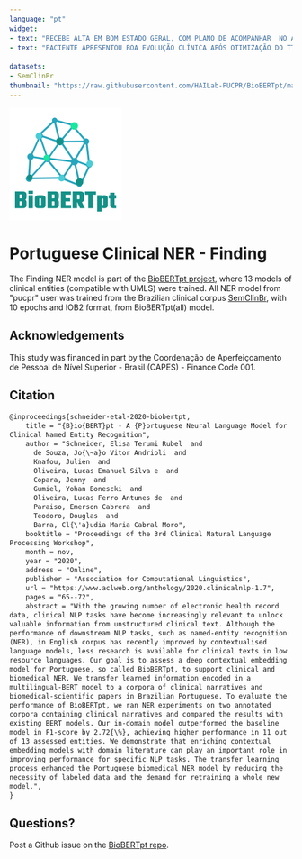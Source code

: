 ```yaml
---
language: "pt"
widget:
- text: "RECEBE ALTA EM BOM ESTADO GERAL, COM PLANO DE ACOMPANHAR  NO AMBULATÓRIO."
- text: "PACIENTE APRESENTOU BOA EVOLUÇÃO CLÍNICA APÓS OTIMIZAÇÃO DO TTO DA ICC."

datasets: 
- SemClinBr
thumbnail: "https://raw.githubusercontent.com/HAILab-PUCPR/BioBERTpt/master/images/logo-biobertpr1.png"
---
```


<img src="https://raw.githubusercontent.com/HAILab-PUCPR/BioBERTpt/master/images/logo-biobertpr1.png" alt="Logo BioBERTpt">

# Portuguese Clinical NER - Finding

The Finding NER model is part of the [BioBERTpt project](https://www.aclweb.org/anthology/2020.clinicalnlp-1.7/), where 13 models of clinical entities (compatible with UMLS) were trained. All NER model from "pucpr" user was trained from the Brazilian clinical corpus [SemClinBr](https://github.com/HAILab-PUCPR/SemClinBr), with 10 epochs and IOB2 format, from BioBERTpt(all) model.

## Acknowledgements

This study was financed in part by the Coordenação de Aperfeiçoamento de Pessoal de Nível Superior - Brasil (CAPES) - Finance Code 001.

## Citation

```
@inproceedings{schneider-etal-2020-biobertpt,
    title = "{B}io{BERT}pt - A {P}ortuguese Neural Language Model for Clinical Named Entity Recognition",
    author = "Schneider, Elisa Terumi Rubel  and
      de Souza, Jo{\~a}o Vitor Andrioli  and
      Knafou, Julien  and
      Oliveira, Lucas Emanuel Silva e  and
      Copara, Jenny  and
      Gumiel, Yohan Bonescki  and
      Oliveira, Lucas Ferro Antunes de  and
      Paraiso, Emerson Cabrera  and
      Teodoro, Douglas  and
      Barra, Cl{\'a}udia Maria Cabral Moro",
    booktitle = "Proceedings of the 3rd Clinical Natural Language Processing Workshop",
    month = nov,
    year = "2020",
    address = "Online",
    publisher = "Association for Computational Linguistics",
    url = "https://www.aclweb.org/anthology/2020.clinicalnlp-1.7",
    pages = "65--72",
    abstract = "With the growing number of electronic health record data, clinical NLP tasks have become increasingly relevant to unlock valuable information from unstructured clinical text. Although the performance of downstream NLP tasks, such as named-entity recognition (NER), in English corpus has recently improved by contextualised language models, less research is available for clinical texts in low resource languages. Our goal is to assess a deep contextual embedding model for Portuguese, so called BioBERTpt, to support clinical and biomedical NER. We transfer learned information encoded in a multilingual-BERT model to a corpora of clinical narratives and biomedical-scientific papers in Brazilian Portuguese. To evaluate the performance of BioBERTpt, we ran NER experiments on two annotated corpora containing clinical narratives and compared the results with existing BERT models. Our in-domain model outperformed the baseline model in F1-score by 2.72{\%}, achieving higher performance in 11 out of 13 assessed entities. We demonstrate that enriching contextual embedding models with domain literature can play an important role in improving performance for specific NLP tasks. The transfer learning process enhanced the Portuguese biomedical NER model by reducing the necessity of labeled data and the demand for retraining a whole new model.",
}
```

## Questions?

Post a Github issue on the [BioBERTpt repo](https://github.com/HAILab-PUCPR/BioBERTpt).

